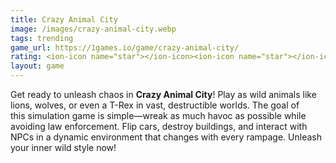 ```yaml
---
title: Crazy Animal City
image: /images/crazy-animal-city.webp
tags: trending
game_url: https://1games.io/game/crazy-animal-city/
rating: <ion-icon name="star"></ion-icon><ion-icon name="star"></ion-icon><ion-icon name="star"></ion-icon><ion-icon name="star-half"></ion-icon><ion-icon name="star-outline"></ion-icon>
layout: game
---
```


Get ready to unleash chaos in **Crazy Animal City**! Play as wild animals like lions, wolves, or even a T-Rex in vast, destructible worlds. The goal of this simulation game is simple—wreak as much havoc as possible while avoiding law enforcement. Flip cars, destroy buildings, and interact with NPCs in a dynamic environment that changes with every rampage. Unleash your inner wild style now!
